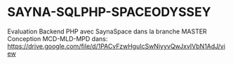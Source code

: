 # SAYNA-SQLPHP-SPACEODYSSEY
Evaluation Backend PHP avec SaynaSpace dans la branche MASTER <br> 
Conception MCD-MLD-MPD dans: https://drive.google.com/file/d/1PACvFzwHguIcSwNiyyvQwJxvIVbN1AdJ/view
